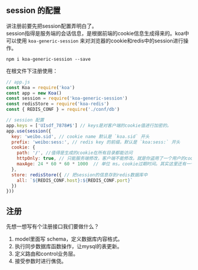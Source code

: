 ## session 的配置
讲注册前要先把session配置弄明白了。  
session指得是服务端的会话信息，是根据前端的cookie信息生成得来的。koa中可以使用 `koa-generic-session` 来对浏览器的cookie和redis中的session进行操作。
```shell
npm i koa-generic-session --save
```

在根文件下注册使用：
```js
// app.js
const Koa = require('koa')
const app = new Koa()
const session = require('koa-generic-session')
const redisStore = require('koa-redis')
const { REDIS_CONF } = require('./conf/db')

// session 配置
app.keys = ['UIsdf_7878#$'] // keys是对客户端的cookie值进行加密的。 
app.use(session({
  key: 'weibo.sid', // cookie name 默认是 `koa.sid` 开头
  prefix: 'weibo:sess:', // redis key 的前缀，默认是 `koa:sess:` 开头
  cookie: {
    path: '/', //值得是生成的cookie在所有目录都能访问
    httpOnly: true, // 只能服务端修改，客户端不能修改。就是你盗用了一个用户的cookie，却不能在另一个浏览器获取信息。
    maxAge: 24 * 60 * 60 * 1000  // 单位 ms。cookie过期时间。其实这里还有一个默认做法，就是把 session 的过期时间也设置为一致的了。 
  },
  store: redisStore({ // 把session的信息存到redis数据库中
    all: `${REDIS_CONF.host}:${REDIS_CONF.port}`
  })
}))
```
## 注册
先想一想写有个注册接口我们要做什么？  
1. model里面写 schema，定义数据库内容格式。
2. 执行同步数据库函数操作，让mysql的表更新。
3. 定义路由和control业务层。
4. 接受参数时进行僬侥。